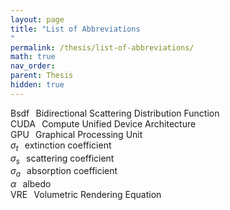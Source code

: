 ```yaml
---
layout: page
title: "List of Abbreviations
"
permalink: /thesis/list-of-abbreviations/
math: true
nav_order: 
parent: Thesis
hidden: true
---
```


Bsdf   Bidirectional Scattering Distribution Function  
CUDA   Compute Unified Device Architecture  
GPU   Graphical Processing Unit  
$\sigma_t$   extinction coefficient  
$\sigma_s$   scattering coefficient  
$\sigma_a$   absorption coefficient  
$\alpha$   albedo  
VRE   Volumetric Rendering Equation  

